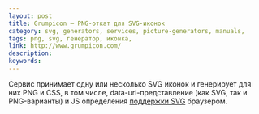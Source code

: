 ```yaml
---
layout: post
title: Grumpicon — PNG-откат для SVG-иконок
category: svg, generators, services, picture-generators, manuals, 
tags: png, svg, генератор, иконка, 
link: http://www.grumpicon.com/
description: 
keywords: 
---
```


<p>Сервис принимает одну или несколько SVG иконок и генерирует для них PNG и CSS, в том числе, data-uri-представление (как SVG, так и PNG-варианты) и JS определения <a href="http://caniuse.com/svg">поддержки SVG</a> браузером.</p>
